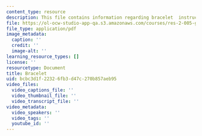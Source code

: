```yaml
---
content_type: resource
description: This file contains information regarding bracelet  instructions.
file: https://ol-ocw-studio-app-qa.s3.amazonaws.com/courses/res-2-005-girls-who-build-make-your-own-wearables-workshop-spring-2015/bcbc3d1f22326fb3d47c270b857aeb95_MITRES_2_005S15_Bracelet.pdf
file_type: application/pdf
image_metadata:
  caption: ''
  credit: ''
  image-alt: ''
learning_resource_types: []
license: ''
resourcetype: Document
title: Bracelet
uid: bcbc3d1f-2232-6fb3-d47c-270b857aeb95
video_files:
  video_captions_file: ''
  video_thumbnail_file: ''
  video_transcript_file: ''
video_metadata:
  video_speakers: ''
  video_tags: ''
  youtube_id: ''
---
```

